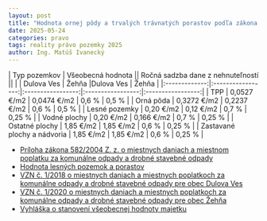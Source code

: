 ```yaml
---
layout: post
title: "Hodnota ornej pôdy a trvalých trávnatých porastov podľa zákona o miestnych daniach"
date: 2025-05-24
categories: pravo 
tags: reality právo pozemky 2025
author: Ing. Matúš Ivanecký
---
```


| Typ pozemkov | Všeobecná hodnota || Ročná sadzba dane z nehnuteľností ||
|              | Dulova Ves | Žehňa |Dulova Ves | Žehňa |
|:-------------:|:-----------------:|:-----------------:|:-----------------:|:-----------------:|
| TPP               | 0,0527 €/m2 | 0,0474 €/m2 | 0,6 %   | 0,5 % |
| Orná pôda         | 0,3272 €/m2 | 0,2237 €/m2 | 0,6 %   | 0,5 % |
| Lesné pozemky     |  0,20 €/m2 | 0,12 €/m2    | 0,7 %   | 0,25 % |
| Vodné plochy      |  0,20 €/m2 | 0,166 €/m2   | 0,7 %   | 0,25 % |
| Ostatné plochy    |  1,85 €/m2 | 1,85 €/m2 	  | 0,6 %   | 0,25 % |
| Zastavané plochy a nádvoria | 1,85 €/m2 | 1,85 €/m2 | 0,6 %   | 0,25 % |

- [Príloha zákona 582/2004 Z. z. o miestnych daniach a miestnom poplatku za komunálne odpady a drobné stavebné odpady](https://www.slov-lex.sk/ezbierky/pravne-predpisy/SK/ZZ/2004/582/20250401#prilohy.priloha-priloha_c_1_k_zakonu_c_582_2004_z_z_v_zneni_zakona_c_465_2008_z_z.op-hodnota_ornej_pody_op_a_trvalych_travnatych_porastov_ttp)
- [Hodnota lesných pozemok a porastov](https://www.forestportal.sk/odborna-sekcia-i/ekonomika-lesneho-hospodarstva/ocenovanie-lesov/priklad-vypoctu-hodnoty-lesa/)
- [VZN č. 1/2018 o miestnych daniach a miestnych poplatkoch za komunálne odpady a drobné stavebné odpady pre obec Dulova Ves](https://www.dulovaves.sk/download_file_f.php?id=1185206)
- [VZN č. 1/2020 o miestnych daniach a miestnych poplatkoch za komunálne odpady a drobné stavebné odpady pre obec Žehňa](https://www.uradne.sk/user/tablenews/file/913298)
- [Vyhláška o stanovení všeobecnej hodnoty majetku](https://www.slov-lex.sk/ezbierky/pravne-predpisy/SK/ZZ/2008/605/20090101)

